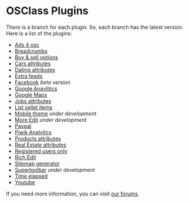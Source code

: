 OSClass Plugins
==============

There is a branch for each plugin. So, each branch has the latest version. Here is a list of the plugins:

- [Ads 4 osc](https://github.com/osclass/osclass-plugins/tree/ads4osc)
- [Breadcrumbs](https://github.com/osclass/osclass-plugins/tree/breadcrumbs)
- [Buy & sell options](https://github.com/osclass/osclass-plugins/tree/buysell)
- [Cars attributes](https://github.com/osclass/osclass-plugins/tree/cars_attributes)
- [Dating attributes](https://github.com/osclass/osclass-plugins/tree/dating_attributes)
- [Extra feeds](https://github.com/osclass/osclass-plugins/tree/extra_feeds)
- [Facebook](https://github.com/osclass/osclass-plugins/tree/facebook) _beta version_
- [Google Anaylitics](https://github.com/osclass/osclass-plugins/tree/google_analytics)
- [Google Maps](https://github.com/osclass/osclass-plugins/tree/google_maps)
- [Jobs attributes](https://github.com/osclass/osclass-plugins/tree/jobs_attributes)
- [List sellet items](https://github.com/osclass/osclass-plugins/tree/list_seller_items)
- [Mobile theme](https://github.com/osclass/osclass-plugins/tree/osc-mobile) _under development_
- [More Edit](https://github.com/osclass/osclass-plugins/tree/more_edit) _under development_
- [Paypal](https://github.com/osclass/osclass-plugins/tree/paypal)
- [Piwik Analytics](https://github.com/osclass/osclass-plugins/tree/piwik)
- [Products attributes](https://github.com/osclass/osclass-plugins/tree/products_attributes)
- [Real Estate attributes](https://github.com/osclass/osclass-plugins/tree/realstate_attributes)
- [Registered users only](https://github.com/osclass/osclass-plugins/tree/registered_users_only)
- [Rich Edit](https://github.com/osclass/osclass-plugins/tree/rich_edit)
- [Sitemap generator](https://github.com/osclass/osclass-plugins/tree/sitemap_generator)
- [Supertoolbar](https://github.com/osclass/osclass-plugins/tree/supertoolbar) _under development_
- [Time elapsed](https://github.com/osclass/osclass-plugins/tree/time_elapsed)
- [Youtube](https://github.com/osclass/osclass-plugins/tree/youtube)

If you need more information, you can visit [our forums](http://forums.osclass.org/).

